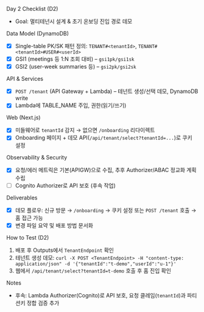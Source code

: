 Day 2 Checklist (D2)

- Goal: 멀티테넌시 설계 & 초기 온보딩 진입 경로 데모

Data Model (DynamoDB)
- [x] Single-table PK/SK 패턴 정의: `TENANT#<tenantId>`, `TENANT#<tenantId>#USER#<userId>`
- [x] GSI1 (meetings 등 1:N 조회 대비) – `gsi1pk/gsi1sk`
- [x] GSI2 (user-week summaries 등) – `gsi2pk/gsi2sk`

API & Services
- [x] `POST /tenant` (API Gateway + Lambda) – 테넌트 생성/선택 데모, DynamoDB write
- [x] Lambda에 TABLE_NAME 주입, 권한(읽기/쓰기)

Web (Next.js)
- [x] 미들웨어로 `tenantId` 감지 → 없으면 `/onboarding` 리다이렉트
- [x] Onboarding 페이지 + 데모 API(`/api/tenant/select?tenantId=...`)로 쿠키 설정

Observability & Security
- [x] 요청/에러 메트릭은 기본(APIGW)으로 수집, 추후 Authorizer/ABAC 정교화 계획 수립
- [ ] Cognito Authorizer로 API 보호 (후속 작업)

Deliverables
- [x] 데모 플로우: 신규 방문 → `/onboarding` → 쿠키 설정 또는 `POST /tenant` 호출 → 홈 접근 가능
- [x] 변경 파일 요약 및 배포 방법 문서화

How to Test (D2)
1) 배포 후 Outputs에서 `TenantEndpoint` 확인
2) 테넌트 생성 데모: `curl -X POST <TenantEndpoint> -H "content-type: application/json" -d '{"tenantId":"t-demo","userId":"u-1"}'`
3) 웹에서 `/api/tenant/select?tenantId=t-demo` 호출 후 홈 진입 확인

Notes
- 후속: Lambda Authorizer(Cognito)로 API 보호, 요청 클레임(`tenantId`)과 파티션키 정합 검증 추가
